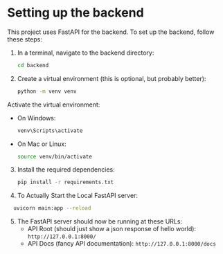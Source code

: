 # Setting up the backend

This project uses FastAPI for the backend. To set up the backend, follow these steps:

1. In a terminal, navigate to the backend directory:
   ```bash
   cd backend
   ```
2. Create a virtual environment (this is optional, but probably better):
   ```bash
   python -m venv venv
   ```
Activate the virtual environment:
   - On Windows:
     ```bash
     venv\Scripts\activate
     ```
   - On Mac or Linux:
     ```bash
     source venv/bin/activate
     ```
3. Install the required dependencies:
   ```bash
   pip install -r requirements.txt
   ```
   
4. To Actually Start the Local FastAPI server:
```bash
  uvicorn main:app --reload
```

5. The FastAPI server should now be running at these URLs:
    - API Root (should just show a json response of hello world): `http://127.0.0.1:8000/`
    - API Docs (fancy API documentation): `http://127.0.0.1:8000/docs`
